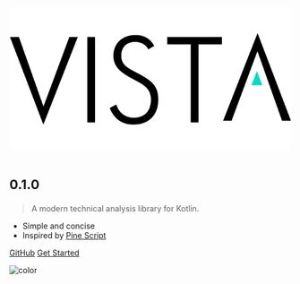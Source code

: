 <!-- _coverpage.md -->

![logo](_media/logo.svg)

# <small>0.1.0</small>

> A modern technical analysis library for Kotlin.

- Simple and concise
- Inspired by [Pine Script](https://www.tradingview.com/pine-script-docs/en/v4/Introduction.html)

[GitHub](https://github.com/bulltimate/vista)
[Get Started](README)

<!-- background color -->

![color](#ffffff)